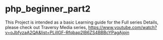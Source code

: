 # php_beginner_part2

This Project is intended as a basic Learning guide
for the Full series Details, please check out Traversy Media series,
https://www.youtube.com/watch?v=oJbfyzaA2QA&list=PLillGF-Rfqbap2IB6ZS4BBBcYPagAjpjn 
